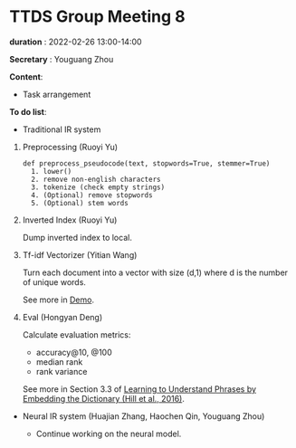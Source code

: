 # TTDS Group Meeting 8

**duration** : 2022-02-26 13:00-14:00

**Secretary** : Youguang Zhou

**Content**:

- Task arrangement

**To do list**:

- Traditional IR system

1.  Preprocessing (Ruoyi Yu)

    ```
    def preprocess_pseudocode(text, stopwords=True, stemmer=True)
      1. lower()
      2. remove non-english characters
      3. tokenize (check empty strings)
      4. (Optional) remove stopwords
      5. (Optional) stem words
    ```

2.  Inverted Index (Ruoyi Yu)

    Dump inverted index to local.

3.  Tf-idf Vectorizer (Yitian Wang)

    Turn each document into a vector with size (d,1) where d is the number of unique words.

    See more in [Demo](assets/demo_20220226.ipynb).

4.  Eval (Hongyan Deng)

    Calculate evaluation metrics:

    - accuracy@10, @100
    - median rank
    - rank variance

    See more in Section 3.3 of [Learning to Understand Phrases by Embedding the Dictionary (Hill et al., 2016)](https://arxiv.org/abs/1504.00548).

- Neural IR system (Huajian Zhang, Haochen Qin, Youguang Zhou)

  - Continue working on the neural model.
